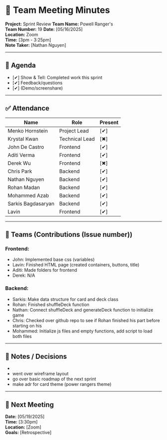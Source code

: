 # 📝 Team Meeting Minutes

**Project:** Sprint Review
**Team Name:** Powell Ranger's  
**Team Number:** 19
**Date:** [05/16/2025]  
**Location:** Zoom  
**Time:** [3pm - 3:25pm]  
**Note Taker:** [Nathan Nguyen]  

---

## 📌 Agenda
- [✔]  Show & Tell: Completed work this sprint
- [✔]  Feedback/questions 
- [✔]  (Demo/screenshare)

---

## ✅ Attendance
| Name              | Role                     | Present |
|-------------------|--------------------------|---------|
| Menko Hornstein   | Project Lead             | [✔]  |
| Krystal Kwan      | Technical Lead           | [✖]  |
| John De Castro    | Frontend                 | [✔]  |
| Aditi Verma       | Frontend                 | [✔]  |
| Derek Wu          | Frontend                 | [✖]  |
| Chris Park        | Backend                  | [✔]  |
| Nathan Nguyen     | Backend                  | [✔]  |
| Rohan Madan       | Backend                  | [✔]  |
| Mohammed Azab     | Backend                  | [✔]  |
| Sarkis Bagdasaryan| Backend                  | [✔]  |
| Lavin             | Frontend                 | [✔]  |

---

## 👥 Teams (Contributions (Issue number))

### Frontend:
- John: Implemented base css (variables)
- Lavin: Finished HTML page (created containers, buttons, title)
- Aditi: Made folders for frontend
- Derek: N/A

### Backend:
- Sarkis: Make data structure for card and deck class
- Rohan: Finished shuffleDeck function
- Nathan: Connect shuffleDeck and generateDeck function to initialize game
- Chris: Checked over github repo to see if Rohan finished his part before starting on his
- Mohammed: Initialize js files and empty functions, add script to load both files

---

## 💬 Notes / Decisions
- 
- went over wireframe layout
- go over basic roadmap of the next sprint
- make adr for card theme (power rangers theme)
---

## 📅 Next Meeting
**Date:** [05/19/2025]  
**Time:** [3:30pm]  
**Location:** [Zoom]  
**Goals:** [Retrospective] 